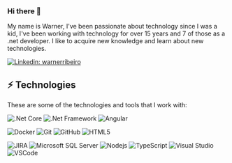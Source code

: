### Hi there 👋

My name is Warner, I've been passionate about technology since I was a kid, I've been working with technology for over 15 years and 7 of those as a .net developer. I like to acquire new knowledge and learn about new technologies.

[![Linkedin: warnerribeiro](https://img.shields.io/badge/-Linkedin-blue?style=flat-square&logo=Linkedin&logoColor=white&link=https://www.linkedin.com/in/warnerribeiro/)](https://www.linkedin.com/in/warnerribeiro/)

## ⚡ Technologies

These are some of the technologies and tools that I work with:

![.Net Core](https://img.shields.io/badge/-.Net%20Core-563D7C?style=flat-square&logo=.net)
![.Net Framework](https://img.shields.io/badge/-.Net%20Framework-563D7C?style=flat-square&logo=.net)
![Angular](https://img.shields.io/badge/-Angular-DD0031?style=flat-square&logo=angular)
<!--![Bootstrap](https://img.shields.io/badge/-Bootstrap-563D7C?style=flat-square&logo=bootstrap)-->
<!--![CSS3](https://img.shields.io/badge/-CSS3-1572B6?style=flat-square&logo=css3)-->
![Docker](https://img.shields.io/badge/-Docker-2496ED?style=flat-square&logo=docker&logoColor=white)
![Git](https://img.shields.io/badge/-Git-black?style=flat-square&logo=git)
![GitHub](https://img.shields.io/badge/-GitHub-181717?style=flat-square&logo=github)
![HTML5](https://img.shields.io/badge/-HTML5-E34F26?style=flat-square&logo=html5&logoColor=white)
<!--![Ionic](https://img.shields.io/badge/-Ionic-3880FF?style=flat-square&logo=ionic&logoColor=white)-->
![JIRA](https://img.shields.io/badge/-JIRA-0052CC?style=flat-square&logo=jira)
![Microsoft SQL Server](https://img.shields.io/badge/-SQL%20Server-CC2927?style=flat-square&logo=microsoft-sql-server&logoColor=white)
![Nodejs](https://img.shields.io/badge/-Nodejs-339933?style=flat-square&logo=Node.js&logoColor=white)
![TypeScript](https://img.shields.io/badge/-TypeScript-007ACC?style=flat-square&logo=typescript)
![Visual Studio](https://img.shields.io/badge/-Visual%20Studio-563D7C?style=flat-square&logo=visualstudio)
![VSCode](https://img.shields.io/badge/-VSCode-007ACC?style=flat-square&logo=visual-studio-code&logoColor=white)

<!--
**warnerribeiro/warnerribeiro** is a ✨ _special_ ✨ repository because its `README.md` (this file) appears on your GitHub profile.

Here are some ideas to get you started:

- 🔭 I’m currently working on ...
- 🌱 I’m currently learning ...
- 👯 I’m looking to collaborate on ...
- 🤔 I’m looking for help with ...
- 💬 Ask me about ...
- 📫 How to reach me: ...
- 😄 Pronouns: ...
- ⚡ Fun fact: ...
-->
